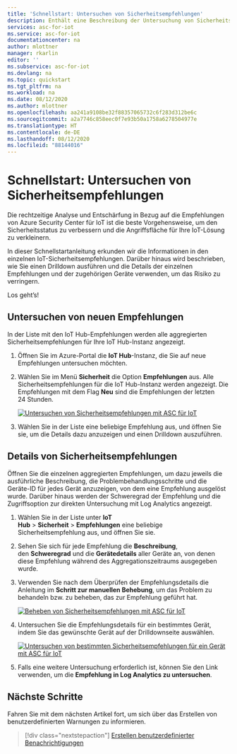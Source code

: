 ```yaml
---
title: 'Schnellstart: Untersuchen von Sicherheitsempfehlungen'
description: Enthält eine Beschreibung der Untersuchung von Sicherheitsempfehlungen mit dem Sicherheitsdienst „Azure Security Center für IoT“.
services: asc-for-iot
ms.service: asc-for-iot
documentationcenter: na
author: mlottner
manager: rkarlin
editor: ''
ms.subservice: asc-for-iot
ms.devlang: na
ms.topic: quickstart
ms.tgt_pltfrm: na
ms.workload: na
ms.date: 08/12/2020
ms.author: mlottner
ms.openlocfilehash: aa241a9108be32f88357065732c6f283d312be6c
ms.sourcegitcommit: a2a7746c858eec0f7e93b50a1758a6278504977e
ms.translationtype: HT
ms.contentlocale: de-DE
ms.lasthandoff: 08/12/2020
ms.locfileid: "88144016"
---
```

# <a name="quickstart-investigate-security-recommendations"></a>Schnellstart: Untersuchen von Sicherheitsempfehlungen


Die rechtzeitige Analyse und Entschärfung in Bezug auf die Empfehlungen von Azure Security Center für IoT ist die beste Vorgehensweise, um den Sicherheitsstatus zu verbessern und die Angriffsfläche für Ihre IoT-Lösung zu verkleinern.

In dieser Schnellstartanleitung erkunden wir die Informationen in den einzelnen IoT-Sicherheitsempfehlungen. Darüber hinaus wird beschrieben, wie Sie einen Drilldown ausführen und die Details der einzelnen Empfehlungen und der zugehörigen Geräte verwenden, um das Risiko zu verringern.

Los geht’s!

## <a name="investigate-new-recommendations"></a>Untersuchen von neuen Empfehlungen

In der Liste mit den IoT Hub-Empfehlungen werden alle aggregierten Sicherheitsempfehlungen für Ihre IoT Hub-Instanz angezeigt.

1.  Öffnen Sie im Azure-Portal die **IoT Hub**-Instanz, die Sie auf neue Empfehlungen untersuchen möchten.

1.  Wählen Sie im Menü **Sicherheit** die Option **Empfehlungen** aus. Alle Sicherheitsempfehlungen für die IoT Hub-Instanz werden angezeigt. Die Empfehlungen mit dem Flag **Neu** sind die Empfehlungen der letzten 24 Stunden. 

    [ ![Untersuchen von Sicherheitsempfehlungen mit ASC für IoT](media/quickstart/investigate-security-recommendations-inline.png)](media/quickstart/investigate-security-recommendations-expanded.png#lightbox)


1.  Wählen Sie in der Liste eine beliebige Empfehlung aus, und öffnen Sie sie, um die Details dazu anzuzeigen und einen Drilldown auszuführen.

## <a name="security-recommendation-details"></a>Details von Sicherheitsempfehlungen

Öffnen Sie die einzelnen aggregierten Empfehlungen, um dazu jeweils die ausführliche Beschreibung, die Problembehandlungsschritte und die Geräte-ID für jedes Gerät anzuzeigen, von dem eine Empfehlung ausgelöst wurde. Darüber hinaus werden der Schweregrad der Empfehlung und die Zugriffsoption zur direkten Untersuchung mit Log Analytics angezeigt.

1.  Wählen Sie in der Liste unter **IoT Hub** \> **Sicherheit** \> **Empfehlungen** eine beliebige Sicherheitsempfehlung aus, und öffnen Sie sie.

1.  Sehen Sie sich für jede Empfehlung die **Beschreibung**, den **Schweregrad** und die **Gerätedetails** aller Geräte an, von denen diese Empfehlung während des Aggregationszeitraums ausgegeben wurde. 

1.  Verwenden Sie nach dem Überprüfen der Empfehlungsdetails die Anleitung im **Schritt zur manuellen Behebung**, um das Problem zu behandeln bzw. zu beheben, das zur Empfehlung geführt hat. 

    [ ![Beheben von Sicherheitsempfehlungen mit ASC für IoT](media/quickstart/remediate-security-recommendations-inline.png)](media/quickstart/remediate-security-recommendations-expanded.png#lightbox)


1.  Untersuchen Sie die Empfehlungsdetails für ein bestimmtes Gerät, indem Sie das gewünschte Gerät auf der Drilldownseite auswählen.

    [ ![Untersuchen von bestimmten Sicherheitsempfehlungen für ein Gerät mit ASC für IoT](media/quickstart/explore-security-recommendation-detail-inline.png)](media/quickstart/explore-security-recommendation-detail-expanded.png#lightbox)


1.  Falls eine weitere Untersuchung erforderlich ist, können Sie den Link verwenden, um die **Empfehlung in Log Analytics zu untersuchen**. 


## <a name="next-steps"></a>Nächste Schritte

Fahren Sie mit dem nächsten Artikel fort, um sich über das Erstellen von benutzerdefinierten Warnungen zu informieren.

> [!div class="nextstepaction"]
> [Erstellen benutzerdefinierter Benachrichtigungen](quickstart-create-custom-alerts.md)

